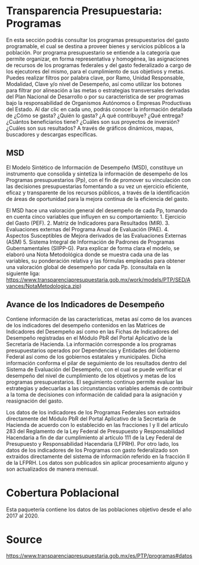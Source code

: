 
# Transparencia Presupuestaria: Programas  
En esta sección podrás consultar los programas presupuestarios del gasto programable, el cual se destina a proveer bienes y servicios públicos a la población. Por programa presupuestario se entiende a la categoría que permite organizar, en forma representativa y homogénea, las asignaciones de recursos de los programas federales y del gasto federalizado a cargo de los ejecutores del mismo, para el cumplimiento de sus objetivos y metas. Puedes realizar filtros por palabra clave, por Ramo, Unidad Responsable, Modalidad, Clave y/o nivel de Desempeño, así como utilizar los botones para filtrar por alineación a las metas o estrategias transversales derivadas del Plan Nacional de Desarrollo o por su característica de ser programas bajo la responsabilidad de Organismos Autónomos o Empresas Productivas del Estado. Al dar clic en cada uno, podrás conocer la información detallada de ¿Cómo se gasta? ¿Quién lo gasta? ¿A qué contribuye? ¿Qué entrega? ¿Cuántos beneficiarios tiene? ¿Cuáles son sus proyectos de inversión? ¿Cuáles son sus resultados? A través de gráficos dinámicos, mapas, buscadores y descargas específicas.

## MSD
El Modelo Sintético de Información de Desempeño (MSD), constituye un instrumento que consolida y sintetiza la información de desempeño de los Programas presupuestarios (Pp), con el fin de promover su vinculación con las decisiones presupuestarias fomentando a su vez un ejercicio eficiente, eficaz y transparente de los recursos públicos, a través de la identificación de áreas de oportunidad para la mejora continua de la eficiencia del gasto.

El MSD hace una valoración general del desempeño de cada Pp, tomando en cuenta cinco variables que influyen en su comportamiento:  1. Ejercicio del Gasto (PEF).  2. Matriz de Indicadores para Resultados (MIR).  3. Evaluaciones externas del Programa Anual de Evaluación (PAE).  4. Aspectos Susceptibles de Mejora derivados de las Evaluaciones Externas (ASM) 5. Sistema Integral de Información de Padrones de Programas Gubernamentales (SIIPP-G). Para explicar de forma clara el modelo, se elaboró una Nota Metodológica donde se muestra cada una de las variables, su ponderación relativa y las fórmulas empleadas para obtener una valoración global de desempeño por cada Pp. (consultala en la siguiente liga: https://www.transparenciapresupuestaria.gob.mx/work/models/PTP/SED/Avances/NotaMetodologica.zip)

## Avance de los Indicadores de Desempeño
Contiene información de las características, metas así como de los avances de los indicadores del desempeño contenidos en las Matrices de Indicadores del Desempeño así como en las Fichas de Indicadores del Desempeño registradas en el Módulo PbR del Portal Aplicativo de la Secretaría de Hacienda. La información corresponde a los programas presupuestarios operados por Dependencias y Entidades del Gobierno Federal así como de los gobiernos estatales y municipales. Dicha información conforma el pilar de seguimiento de los resultados dentro del Sistema de Evaluación del Desempeño, con el cual se puede verificar el desempeño del nivel de cumplimiento de los objetivos y metas de los programas presupuestarios. El seguimiento continuo permite evaluar las estrategias y adecuarlas a las circunstancias variables además de contribuir a la toma de decisiones con información de calidad para la asignación y reasignación del gasto.

Los datos de los indicadores de los Programas Federales son extraidos directamente del Módulo PbR del Portal Aplicativo de la Secretaría de Hacienda de acuerdo con lo establecido en las fracciones I y II del artículo 283 del Reglamento de la Ley Federal de Presupuesto y Responsabilidad Hacendaria a fin de dar cumplimiento al artículo 111 de la Ley Federal de Presupuesto y Responsabilidad Hacendaria (LFPRH). Por otro lado, los datos de los indicadores de los Programas con gasto federalizado son extraidos directamente del sistema de información referido en la fracción II de la LFPRH. Los datos son publicados sin aplicar procesamiento alguno y son actualizados de manera mensual. 

# Cobertura Poblacional
Esta paquetería contiene los datos de las poblaciones objetivo desde el año 2017 al 2020. 

# Source 

https://www.transparenciapresupuestaria.gob.mx/es/PTP/programas#datos
